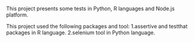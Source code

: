 This project presents some tests in Python, R languages and Node.js platform.

This project used the following packages and tool:
1.assertive and testthat packages in R language.
2.selenium tool in Python language.
